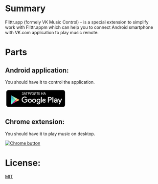 # Summary
Flittr.app (formely VK Music Control) - is a special extension to simplify work with Flittr.appm which can help you to connect Android smartphone with VK.com application to play music remote.

# Parts
## Android application:
You should have it to control the application.

[![Android button](images/ru_play_badge_border.png)](https://play.google.com/store/apps/details?id=com.vk.music.remote)

## Chrome extension:
You should have it to play music on desktop.

[![Chrome button](https://developer.chrome.com/webstore/images/ChromeWebStore_BadgeWBorder_v2_206x58.png)](https://chrome.google.com/webstore/detail/ehgpiinfabkodcpnnbknmlphjcmeplmg)

# License:
[MIT](http://opensource.org/licenses/MIT)
